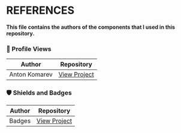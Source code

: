 # REFERENCES
**This file contains the authors of the components that I used in this repository.**

### 👀 Profile Views

| Author | Repository |
|--------|------------|
| Anton Komarev | <a href="https://github.com/antonkomarev/github-profile-views-counter">View Project</a> |

### 🛡 Shields and Badges

| Author | Repository |
|--------|------------|
| Badges | <a href="https://github.com/badges/shields">View Project</a> 
